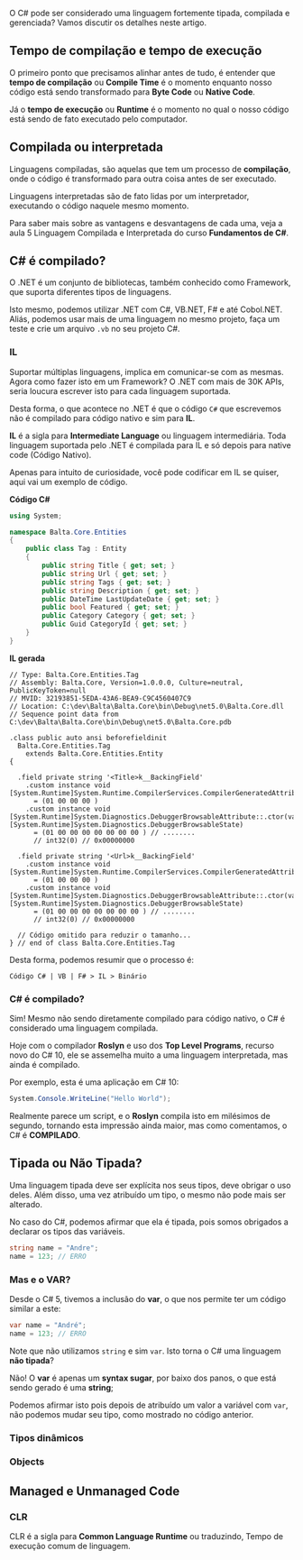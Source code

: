 O C# pode ser considerado uma linguagem fortemente tipada, compilada e gerenciada? Vamos discutir os detalhes neste artigo.

## Tempo de compilação e tempo de execução
O primeiro ponto que precisamos alinhar antes de tudo, é entender que **tempo de compilação** ou **Compile Time** é o momento enquanto nosso código está sendo transformado para **Byte Code** ou **Native Code**.

Já o **tempo de execução** ou **Runtime** é o momento no qual o nosso código está sendo de fato executado pelo computador.

## Compilada ou interpretada
Linguagens compiladas, são aquelas que tem um processo de **compilação**, onde o código é transformado para outra coisa antes de ser executado.

Linguagens interpretadas são de fato lidas por um interpretador, executando o código naquele mesmo momento.

Para saber mais sobre as vantagens e desvantagens de cada uma, veja a aula 5 Linguagem Compilada e Interpretada do curso **Fundamentos de C#**.

## C# é compilado?
O .NET é um conjunto de bibliotecas, também conhecido como Framework, que suporta diferentes tipos de linguagens.

Isto mesmo, podemos utilizar .NET com C#, VB.NET, F# e até Cobol.NET. Aliás, podemos usar mais de uma linguagem no mesmo projeto, faça um teste e crie um arquivo `.vb` no seu projeto C#.

### IL
Suportar múltiplas linguagens, implica em comunicar-se com as mesmas. Agora como fazer isto em um Framework? O .NET com mais de 30K APIs, seria loucura escrever isto para cada linguagem suportada.

Desta forma, o que acontece no .NET é que o código `C#` que escrevemos não é compilado para código nativo e sim para **IL**.

**IL** é a sigla para **Intermediate Language** ou linguagem intermediária. Toda linguagem suportada pelo .NET é compilada para IL e só depois para native code (Código Nativo).

Apenas para intuito de curiosidade, você pode codificar em IL se quiser, aqui vai um exemplo de código.

**Código C#**
```csharp
using System;

namespace Balta.Core.Entities
{
    public class Tag : Entity
    {
        public string Title { get; set; }
        public string Url { get; set; }
        public string Tags { get; set; }
        public string Description { get; set; }
        public DateTime LastUpdateDate { get; set; }
        public bool Featured { get; set; }
        public Category Category { get; set; }
        public Guid CategoryId { get; set; }
    }
}
```

**IL gerada**
```
// Type: Balta.Core.Entities.Tag 
// Assembly: Balta.Core, Version=1.0.0.0, Culture=neutral, PublicKeyToken=null
// MVID: 32193851-5EDA-43A6-BEA9-C9C4560407C9
// Location: C:\dev\Balta\Balta.Core\bin\Debug\net5.0\Balta.Core.dll
// Sequence point data from C:\dev\Balta\Balta.Core\bin\Debug\net5.0\Balta.Core.pdb

.class public auto ansi beforefieldinit
  Balta.Core.Entities.Tag
    extends Balta.Core.Entities.Entity
{

  .field private string '<Title>k__BackingField'
    .custom instance void [System.Runtime]System.Runtime.CompilerServices.CompilerGeneratedAttribute::.ctor()
      = (01 00 00 00 )
    .custom instance void [System.Runtime]System.Diagnostics.DebuggerBrowsableAttribute::.ctor(valuetype [System.Runtime]System.Diagnostics.DebuggerBrowsableState)
      = (01 00 00 00 00 00 00 00 ) // ........
      // int32(0) // 0x00000000

  .field private string '<Url>k__BackingField'
    .custom instance void [System.Runtime]System.Runtime.CompilerServices.CompilerGeneratedAttribute::.ctor()
      = (01 00 00 00 )
    .custom instance void [System.Runtime]System.Diagnostics.DebuggerBrowsableAttribute::.ctor(valuetype [System.Runtime]System.Diagnostics.DebuggerBrowsableState)
      = (01 00 00 00 00 00 00 00 ) // ........
      // int32(0) // 0x00000000

  // Código omitido para reduzir o tamanho...
} // end of class Balta.Core.Entities.Tag

```

Desta forma, podemos resumir que o processo é:
```
Código C# | VB | F# > IL > Binário
```

### C# é compilado?
Sim! Mesmo não sendo diretamente compilado para código nativo, o C# é considerado uma linguagem compilada.

Hoje com o compilador **Roslyn** e uso dos **Top Level Programs**, recurso novo do C# 10, ele se assemelha muito a uma linguagem interpretada, mas ainda é compilado.

Por exemplo, esta é uma aplicação em C# 10:

```csharp
System.Console.WriteLine("Hello World");
```

Realmente parece um script, e o **Roslyn** compila isto em milésimos de segundo, tornando esta impressão ainda maior, mas como comentamos, o C# é **COMPILADO**.

## Tipada ou Não Tipada?
Uma linguagem tipada deve ser explícita nos seus tipos, deve obrigar o uso deles. Além disso, uma vez atribuído um tipo, o mesmo não pode mais ser alterado.

No caso do C#, podemos afirmar que ela é tipada, pois somos obrigados a declarar os tipos das variáveis.

```csharp
string name = "Andre";
name = 123; // ERRO
```

### Mas e o VAR?
Desde o C# 5, tivemos a inclusão do **var**, o que nos permite ter um código similar a este:

```csharp
var name = "André";
name = 123; // ERRO
```

Note que não utilizamos `string` e sim `var`. Isto torna o C# uma linguagem **não tipada**?

Não! O **var** é apenas um **syntax sugar**, por baixo dos panos, o que está sendo gerado é uma **string**;

Podemos afirmar isto pois depois de atribuído um valor a variável com `var`, não podemos mudar seu tipo, como mostrado no código anterior.

### Tipos dinâmicos

### Objects

## Managed e Unmanaged Code

### CLR
CLR é a sigla para **Common Language Runtime** ou traduzindo, Tempo de execução comum de linguagem.
